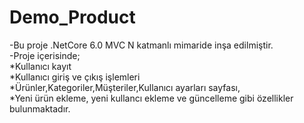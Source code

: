 # Demo_Product
-Bu proje .NetCore 6.0  MVC N katmanlı mimaride inşa edilmiştir.
<br>
-Proje içerisinde; 
<br>
*Kullanıcı kayıt
<br>
*Kullanıcı giriş ve çıkış işlemleri
<br>
*Ürünler,Kategoriler,Müşteriler,Kullanıcı ayarları sayfası,
<br>
*Yeni ürün ekleme, yeni kullancı ekleme ve güncelleme gibi özellikler bulunmaktadır.
